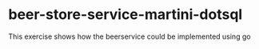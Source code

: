 # beer-store-service-martini-dotsql

This exercise shows how the beerservice could be implemented using go

